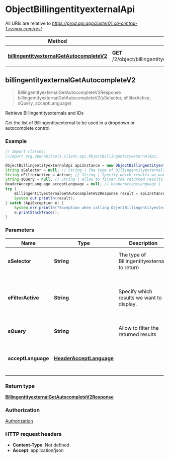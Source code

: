 # ObjectBillingentityexternalApi

All URIs are relative to *https://prod.api.appcluster01.ca-central-1.ezmax.com/rest*

Method | HTTP request | Description
------------- | ------------- | -------------
[**billingentityexternalGetAutocompleteV2**](ObjectBillingentityexternalApi.md#billingentityexternalGetAutocompleteV2) | **GET** /2/object/billingentityexternal/getAutocomplete/{sSelector} | Retrieve Billingentityexternals and IDs



## billingentityexternalGetAutocompleteV2

> BillingentityexternalGetAutocompleteV2Response billingentityexternalGetAutocompleteV2(sSelector, eFilterActive, sQuery, acceptLanguage)

Retrieve Billingentityexternals and IDs

Get the list of Billingentityexternal to be used in a dropdown or autocomplete control.

### Example

```java
// Import classes:
//import org.openapitools.client.api.ObjectBillingentityexternalApi;

ObjectBillingentityexternalApi apiInstance = new ObjectBillingentityexternalApi();
String sSelector = null; // String | The type of Billingentityexternals to return
String eFilterActive = Active; // String | Specify which results we want to display.
String sQuery = null; // String | Allow to filter the returned results
HeaderAcceptLanguage acceptLanguage = null; // HeaderAcceptLanguage | 
try {
    BillingentityexternalGetAutocompleteV2Response result = apiInstance.billingentityexternalGetAutocompleteV2(sSelector, eFilterActive, sQuery, acceptLanguage);
    System.out.println(result);
} catch (ApiException e) {
    System.err.println("Exception when calling ObjectBillingentityexternalApi#billingentityexternalGetAutocompleteV2");
    e.printStackTrace();
}
```

### Parameters


Name | Type | Description  | Notes
------------- | ------------- | ------------- | -------------
 **sSelector** | **String**| The type of Billingentityexternals to return | [default to null] [enum: All]
 **eFilterActive** | **String**| Specify which results we want to display. | [optional] [default to Active] [enum: All, Active, Inactive]
 **sQuery** | **String**| Allow to filter the returned results | [optional] [default to null]
 **acceptLanguage** | [**HeaderAcceptLanguage**](.md)|  | [optional] [default to null] [enum: *, en, fr]

### Return type

[**BillingentityexternalGetAutocompleteV2Response**](BillingentityexternalGetAutocompleteV2Response.md)

### Authorization

[Authorization](../README.md#Authorization)

### HTTP request headers

- **Content-Type**: Not defined
- **Accept**: application/json

